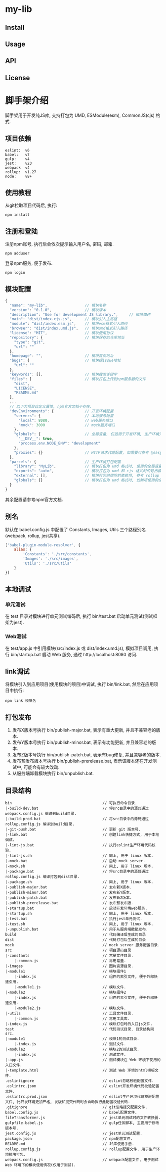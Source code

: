 # my-lib

## Install

## Usage

## API

## License

# 脚手架介绍
脚手架用于开发纯JS库, 支持打包为 UMD, ESModule(esm), CommonJS(cjs) 格式.

## 项目依赖
```
eslint:  v6
babel:   v7
gulp:    v4
jest:    v23
webpack  v4
rollup:  v1.27
node:    v8+
```

## 使用教程
从git拉取项目代码后, 执行:
```
npm install
```

## 注册和登陆
注册npm账号, 执行后会依次提示输入用户名, 密码, 邮箱.
```
npm adduser  
```

登录npm服务, 便于发布.
```
npm login
```

## 模块配置
```js
{
  "name": "my-lib",                 // 模块名称
  "version": "0.1.0",               // 模块版本
  "description": "Use for development JS library.",     // 模块描述
  "main": "dist/index.cjs.js",      // 模块引入主路径
  "module": "dist/index.esm.js",    // 模块esm格式引入路径
  "browser": "dist/index.umd.js",   // 模块umd格式引入路径
  "license": "MIT",                 // 模块使用协议
  "repository": {                   // 模块保存的仓库地址
    "type": "git",
    "url": ""
  },
  "homepage": "",                   // 模块首页地址
  "bugs": {                         // 模块提issue地址
    "url": ""
  },
  "keywords": [],                   // 模块搜索关键字
  "files": [                        // 模块打包上传到npm服务器的文件
    "dist",
    "LICENSE",
    "README.md"
  ],
  ...
  // 以下为项目自定义属性, npm官方文档不存在.
  "devEnvironments": {              // 开发环境配置
    "servers": {                    // 本地服务配置
      "local": 8080,                // web服务端口
      "mock": 3000                  // mock服务端口
    },
    "globals": {                    // 全局变量, 仅适用于开发环境, 生产环境无效
      "__DEV__": true,
      "process.env.NODE_ENV": "development"
    },
    "proxies": {}                   // HTTP请求代理配置, 如需要可参考 @easytool/proxy-config 文档配置
  },
  "parcels": {                      // 生产环境打包配置
    "library": "MyLib",             // 模块打包为 umd 格式时, 使用的全局变量名称
    "exports": "auto",              // 模块打包为 umd 和 cjs 格式时的导出模式, 参考 rollup > output.exports 文档说明
    "external": [],                 // 模块打包时排除的依赖项, 参考 rollup > external 文档说明
    "globals": {}                   // 模块打包为 umd 格式时, 依赖项使用的全局变量名称, 参考 rollup > output.globals 文档说明
  }
}
```
其余配置请参考npm官方文档.

## 别名
默认在 babel.config.js 中配置了 Constants, Images, Utils 三个路径别名(webpack, rollup, jest共享).
```js
['babel-plugin-module-resolver', {
    alias: {
        'Constants': './src/constants',
        'Images': './src/images',
        'Utils': './src/utils'
    }
}]
```

## 本地调试
### 单元测试
在 test 目录对模块进行单元测试编码后, 执行 bin/test.bat 启动单元测试(测试框架为jest).

### Web测试
在 test/app.js 中引用模块(src/index.js 或 dist/index.umd.js), 模拟项目调用, 执行 bin/startup.bat 启动 Web 服务, 通过 http://localhost:8080 访问.

## link调试
将模块引入到应用项目(使用模块的项目)中调试, 执行 bin/link.bat, 然后在应用项目中执行:
```
npm link 模块名
```

## 打包发布
1. 发布X版本号执行 bin/publish-major.bat, 表示有重大更新, 并且不兼容老的版本.
2. 发布Y版本号执行 bin/publish-minor.bat, 表示有功能更新, 并且兼容老的版本.
3. 发布Z版本号执行 bin/publish-patch.bat, 表示有bug修复, 并且兼容老的版本.
4. 发布预发布版本号执行 bin/publish-prerelease.bat, 表示该版本还在开发测试中, 可能会有较大改动.
5. 从服务端卸载模块执行 bin/unpublish.bat.

## 目录结构
```
bin                                         // 可执行命令目录.
|-build-dev.bat                             // 将src目录中的源码通过 webpack.config.js 编译到build目录.
|-build-prod.bat                            // 将src目录中的源码通过 rollup.config.js 编译到build目录.
|-git-push.bat                              // 更新 git 版本号.
|-link.bat                                  // 创建link快捷方式, 用于本地调试.
|-lint-js.bat                               // 执行eslint生产环境代码校验.
|-lint-js.sh                                // 同上, 用于 linux 版本.
|-mock.bat                                  // 启动 mock server.
|-mock.sh                                   // 同上, 用于 linux 版本.
|-package.bat                               // 将src目录中的源码通过 rollup.config.js 编译打包到dist目录.
|-package.sh                                // 同上, 用于 linux 版本.
|-publish-major.bat                         // 发布新X版本.
|-publish-minor.bat                         // 发布新Y版本.
|-publish-patch.bat                         // 发布新Z版本.
|-publish-prerelease.bat                    // 发布预发布版.
|-startup.bat                               // 启动开发环境web服务.
|-startup.sh                                // 同上, 用于 linux 版本.
|-test.bat                                  // 执行jest单元测试.
|-test.sh                                   // 同上, 用于 linux 版本.
|-unpublish.bat                             // 用于从服务端撤销发布.
build                                       // 代码编译后生成的目录
dist                                        // 代码打包后生成的目录
mock                                        // mock server 服务配置目录.
src                                         // 项目源码目录
|-constants                                 // 常量文件目录.
    |-common.js                             // 常用常量.
|-images                                    // 图片资源目录.
|-module1                                   // 模块组件1
    |-index.js                              // 组件的索引文件, 便于外部快速引用.
    |-module1.js                            // 模块文件.
|-module2                                   // 模块组件2
    |-index.js                              // 组件的索引文件, 便于外部快速引用.
    |-module2.js                            // 模块文件.
|-utils                                     // 工具文件目录.
    |-common.js                             // 常用工具库.
|-index.js                                  // 模块打包时的入口js文件.
test                                        // 代码测试目录, 目录结构同src.
|-module1                                   // 模块1的测试目录.
    |-index.js                              // 测试文件.
|-module2                                   // 模块2的测试目录.
    |-index.js                              // 测试文件.
|-app.js                                    // 测试模块在 Web 环境下使用的入口文件.
|-template.html                             // 测试 Web 环境的html模板文件.
.eslintignore                               // eslint忽略校验配置文件.
.eslintrc.json                              // eslint开发环境代码校验配置文件.
.eslintrc.prod.json                         // eslint生产环境代码校验配置文件, 比开发环境更加严格, 发版和提交代码时会自动执行此配置校验代码.
.gitignore                                  // git忽略提交配置文件.
babel.config.js                             // babel配置文件.
fileTransformer.js                          // jest单元测试时的文件转换器.
gulpfile.babel.js                           // gulp任务脚本, 主要用于修改版本号.
jest.config.js                              // jest单元测试配置.
package.json                                // npm配置文件.
README.md                                   // JS库使用手册.
rollup.config.js                            // rollup配置文件, 用于生产环境模块打包.
webpack.config.js                           // webpack配置文件, 用于测试 Web 环境下的模块使用情况(仅用于测试).
```